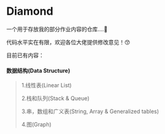 # Diamond

一个用于存放我的部分作业内容的仓库....🙂

代码水平实在有限，欢迎各位大佬提供修改意见！😙

目前已有内容：

#### 数据结构(Data Structure)
> 1.线性表(Linear List)
>
> 2.栈和队列(Stack & Queue)
>
> 3.串，数组和广义表(String, Array & Generalized tables)
>
> 4.图(Graph)

